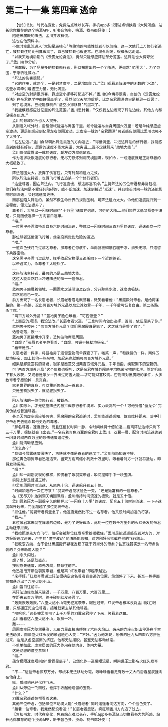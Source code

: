 # 第二十一集 第四章 逃命
        【告知书友，时代在变化，免费站点难以长存，手机app多书源站点切换看书大势所趋，站长给你推荐的这个换源APP，听书音色多、换源、找书都好使！】
       陷进黑魔殿的阵法，孟川并没有慌。
       这也在他预料中。
       不像时空乱流进入‘太阳星辰核心’等绝地的可能性低到可以忽略，这一次他们上万修行者逃亡，被拦截住的比例算很高了，自己被拦截也很正常。在域外闯荡，很难永远走运。
       “以我天地境后期的《云雾龙蛇身法》，竟然只能感应阵法部分范围。这阵法也大得夸张了。”孟川冷静分析。
       “黑魔殿，为了尽量多的拦截修行者，所以布置出的一个个阵法，更追求‘范围大’，为了范围，宁愿牺牲威力。”
       “阵法的伤害很弱。”
       “它的作用，就两个，一是封禁虚空，二是增加阻力。”孟川观看着阵法中的无数的‘水滴’，这些水滴牵引着虚空力量，无比沉重。
       “对虚空的封禁很厉害，靠虚空小挪移符都逃不掉。”孟川如今境界很高，自创的《云雾龙蛇身法》在帝君绝学中都算很高明了，虽然仅仅天地境后期，比之帝君圆满也只是稍逊一丝罢了。
       到了这境界，已经能够明白‘虚空小挪移符’的层次了。
       “我能模糊感应过亿里的阵法范围。”孟川思忖着，“仅仅我左边发现了阵法边缘，其他方向都没探查到边。”
       孟川的领域如今也大大提升。
       从刚进入域外时，雷磁领域能遍布周围千里，如今能遍布自身周围六万里！若是单纯感应虚空波动，更是能感应到亿里左右范围波动。走虚空一脉的‘帝君圆满’强者感应范围比孟川也强不了太多了。
       “往左边逃。”孟川自然朝出阵法最近的方向逃去，“得低调些，冲进这阵法的修行者，我能感应到的就有好些，展露的速度不能太离谱，太离谱……说不定就引来‘劫境大能’。”
       孟川仅仅展露出一成的速度，朝左边方向逃窜着。
       作为追求极限速度的修行者，无尽刀修炼到洞天境圆满，现如今，一成速度就是正常尊者的大概极致了。
       ……
       阵法范围太大，放弃了伤害性，只有封禁和阻力之效。
       所以阵法主持者，也得飞行着去追杀一个个修行者们。
       “这些尊者，困在阵法内，飞行速度慢，想逃都逃不掉。”主持阵法的五位帝君都非常轻松，他们在阵法内是不受任何阻碍的，能不断加速，加速到接近‘光速’。并且擅长时间一脉的还能影响时间流速，令赶路速度更快。
       而那些陷入阵法的，虽然不像生命世界的规则压制，可阵法阻力太大，令他们速度提升到一定程度，便无法提升了。
       尊者们，大多以一闪身时间约‘十万里’速度在逃命，可茫茫大阵……他们境界太低又探查不清楚，只能随便选择一方向盲目逃窜。
       “嗖。”
       一位黑甲帝君维持着自身六倍时间流速，整体以一闪身时间三百万里的速度，迅速追向一位尊者。
       那位尊者还傻傻飞行着，丝毫没察觉到危险的逼近。
       “噗。”
       一道血色残月飞过那名尊者，那尊者在惊骇中，血肉就被彻底吞噬干净，消失无踪，只遗留下兵器宝物。
       这名黑甲帝君飞过此地，挥手收起宝物便又追杀向下一个近的尊者。
       以帝君实力，杀尊者？太轻松了。
       ……
       这座阵法主持者，最强的乃是三劫境大能。
       这位大能自然盯上冲进阵法的唯一一位帝君。
       “嗖。”
       蓝袍男子施展着领域，一圈圈水之涟漪波及四方，分开那些水滴，速度也极快。
       忽然他脸色一变。
       前方出现了一名长眉老者，长眉老者眉毛飘荡着，微笑看着他：“黑魔殿对帝君，是给两条路的。第一条路，交出两百方域外元晶以及忠诚效劳一千年，一千年后可恢复自由。第二条路，杀了你。”
       “两百方域外元晶？”蓝袍男子脸色难看，“可否低些？”
       “上面定的规矩，我没法改。”长眉老者说道，“三息时间内做出选择，否则，依旧是杀了你。”
       蓝袍男子咬牙：“两百方域外元晶？你们黑魔殿真是疯了，这次就当是喂了狗了。”
       话音刚落，轰~~~
       蓝袍男子直接爆炸开来，恐怖波动席卷周围。
       “自爆？”长眉老者平静看着，“自爆，可毁不掉劫境秘宝。”
       “看来是穷。”
       长眉老者一挥手，将蓝袍男子遗留宝物简单探查了下，嗤笑一声，“和我猜的一样，两件五劫境秘宝，加上其他一些杂物，加起来也就勉强两百方域外元晶。”
       如果是那些富有的帝君，很多是愿意交出两百方域外元晶、千年自由，换取剩下的宝物的。
       可‘两百方域外元晶’这个价格也很巧，这是帝君在域外闯荡平均携带宝物的水准。除非机缘下有大收获，又或者是家乡世界出过厉害大能……才可能财富较高。否则面对黑魔殿的条件，大多数帝君宁愿毁掉一具真身。
       家乡世界的真身，可以重新修炼出一尊真身。
       只是宝物损失了，就彻底损失了。
       ……
       陷入阵法的一位位修行者，被截杀。
       孟川实际上，才是这座阵法内被拦截修行者中境界、实力最高的一个！可他凭借‘蜃龙令’完美伪装成普通尊者。
       甚至因为虚空感应够厉害，黑魔殿的帝君追杀时，孟川能遥遥感知，故意维持距离，暗中引导帝君先去追杀其他更近的尊者。
       “那名尊者，速度挺快，而且还擅长时间一脉，令时间维持十倍加速……距离阵法边缘只剩下三千万里，很快就会飞出去。”一名有着青色羽翼的帝君盯上孟川，双翼一展，配合时间流速达到一闪身时间两百万里的恐怖速度追过去。
       孟川能清晰感应到。
       “怎么办？”
       “我如今展露速度很快了，再快就不像是尊者的速度了。”孟川隐隐知道不妙。
       那位青色羽翼帝君迅速追来，当双方距离缩小到数十万里时，眼看着对方一扑就将抵达，即将发动袭杀。
       “嗯？”
       孟川却一副刚发现的模样，惊慌看了眼羽翼帝君，瞬间捏碎手中一块玉牌。
       实际上那是普通玉牌。
       但孟川周围时间流速，从原先十倍，迅速飙升到五十倍。
       “时间加速的一次性符箓？”羽翼帝君见状脸色一变，“还是挺富有的一位尊者。”
       在《无尽刀》达到洞天境圆满后，孟川维持时间流速的极致，就是五十倍。
       孟川顶着压力一副很辛苦的模样以‘一闪身十万里’的速度，配合五十倍时间流速，一下子速度飙升起来，完全超越了那位羽翼帝君。
       “拦住他。”羽翼帝君有些急了，他速度竟然比不过一名尊者，他又没时间加速的符箓。
       “我来。”
       五位帝君本来就在阵法的边缘，是为了更好截杀，此刻一位在数千万里外的火红头发的帝君主动赶来拦截。
       “我按照原先方向飞行，恰好会被那位红发帝君给拦截住。”孟川是能遥遥感应到对方的，对方极限速度赶来，产生的‘虚空波动’他清晰能感知，对方刚好会拦截在他的飞行路上。
       “我改变方向，会不会让黑魔殿怀疑我发现了数千万里外的帝君？认定我其实是一名帝君伪装的？引来劫境大能？”
       孟川念头闪过。
       想了想，还是耿直点。
       按照原先速度，原先方向，拼命往前冲。
       他迅速甩开那位羽翼帝君，但是离‘红发帝君’却越来越近。
       “来得好。”红发帝君透过阵法很确定这名尊者盲目逃的位置，悠然停了下来，甚至一挥手面前都悬浮出了六座火焰小山。
       孟川盲目往前冲。
       离阵法边缘也越来越近，一千万里、八百万里、六百万里……
       在距离五百万里时，终于碰到红发帝君了。
       “轰轰轰轰轰轰。”六座火焰小山毫无征兆袭来，碾压过来，红发帝君根本没将孟川放在眼里，只想碾压死这位尊者，接着赶紧去杀其他尊者。
       “哈哈哈。”远处被孟川甩了上千万里的羽翼帝君停了下来，笑看着这幕。
       孟川看着这六座火焰小山，眼神一冷。
       轰~~~~
       周围虚空压力陡然暴涨，无形力量直接束缚住了六座火焰山，袭来的六座火焰山停滞在半空无法动弹，而那位火红头发的帝君脸色大变：“不好。”因为他发现，恐怖的压力从四面八方挤压过来，这是从虚空层面的挤压，他都无法摆脱，甚至无法移动丝毫。
       不单单如此，虚空层面的压力作用在他肉身、体内力量。
       这是彻底的虚空禁锢！
       “嗖。”
       蕴含极限速度规则的‘雷霆星辰子’，已然化作一道耀眼流星，瞬间碾压过那名火红头发帝君。
       “不——”这位帝君惊怒万分，却根本无法移动分毫，眼睁睁看着足有数十丈大的雷霆星辰撞击在他身上。
       嘭，瞬间他已经化作飞灰。
       孟川从旁边一飞而过，也挥手收起他遗留的宝物。
       “什么？”
       羽翼帝君遥遥惊愕看着这幕。
       其他三位帝君，包括那位三劫境大能‘长眉老者’同时遥遥看向这方向，个个脸色变了。
       “藏着一位帝君，我竟然都没看透！”长眉老者震怒，疯狂朝孟川方向追了过去。
       【告知书友，时代在变化，免费站点难以长存，手机app多书源站点切换看书大势所趋，站长给你推荐的这个换源APP，听书音色多、换源、找书都好使！】